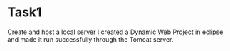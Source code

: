 # Task1
Create and host a local server
I created a Dynamic Web Project in eclipse and made it run successfully through the Tomcat server.
